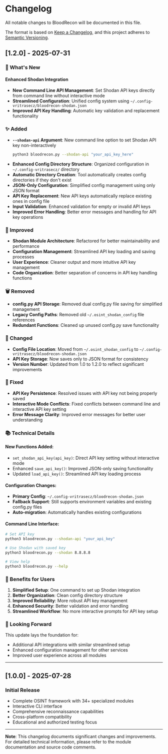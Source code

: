 # Changelog

All notable changes to BloodRecon will be documented in this file.

The format is based on [Keep a Changelog](https://keepachangelog.com/en/1.0.0/),
and this project adheres to [Semantic Versioning](https://semver.org/spec/v2.0.0.html).

## [1.2.0] - 2025-07-31

### 🎉 What's New

#### Enhanced Shodan Integration
- **New Command Line API Management**: Set Shodan API keys directly from command line without interactive mode
- **Streamlined Configuration**: Unified config system using `~/.config-vritrasecz/bloodrecon-shodan.json`
- **Improved API Key Handling**: Automatic key validation and replacement functionality

### ✨ Added
- **`--shodan-api` Argument**: New command line option to set Shodan API key non-interactively
  ```bash
  python3 bloodrecon.py --shodan-api "your_api_key_here"
  ```
- **Enhanced Config Directory Structure**: Organized configuration in `~/.config-vritrasecz/` directory
- **Automatic Directory Creation**: Tool automatically creates config directories if they don't exist
- **JSON-Only Configuration**: Simplified config management using only JSON format
- **API Key Replacement**: New API keys automatically replace existing ones in config file
- **Input Validation**: Enhanced validation for empty or invalid API keys
- **Improved Error Handling**: Better error messages and handling for API key operations

### 🔧 Improved
- **Shodan Module Architecture**: Refactored for better maintainability and performance
- **Configuration Management**: Streamlined API key loading and saving processes
- **User Experience**: Cleaner output and more intuitive API key management
- **Code Organization**: Better separation of concerns in API key handling functions

### 🗑️ Removed
- **config.py API Storage**: Removed dual config.py file saving for simplified management
- **Legacy Config Paths**: Removed old `~/.osint_shodan_config` file references
- **Redundant Functions**: Cleaned up unused config.py save functionality

### 🔄 Changed
- **Config File Location**: Moved from `~/.osint_shodan_config` to `~/.config-vritrasecz/bloodrecon-shodan.json`
- **API Key Storage**: Now saves only to JSON format for consistency
- **Version Number**: Updated from 1.0 to 1.2.0 to reflect significant improvements

### 🐛 Fixed
- **API Key Persistence**: Resolved issues with API key not being properly saved
- **Interactive Mode Conflicts**: Fixed conflicts between command line and interactive API key setting
- **Error Message Clarity**: Improved error messages for better user understanding

### 📚 Technical Details

#### New Functions Added:
- `set_shodan_api_key(api_key)`: Direct API key setting without interactive mode
- Enhanced `save_api_key()`: Improved JSON-only saving functionality
- Updated `load_api_key()`: Streamlined API key loading process

#### Configuration Changes:
- **Primary Config**: `~/.config-vritrasecz/bloodrecon-shodan.json`
- **Fallback Support**: Still supports environment variables and existing config.py files
- **Auto-migration**: Automatically handles existing configurations

#### Command Line Interface:
```bash
# Set API key
python3 bloodrecon.py --shodan-api "your_api_key"

# Use Shodan with saved key
python3 bloodrecon.py --shodan 8.8.8.8

# View help
python3 bloodrecon.py --help
```

### 🎯 Benefits for Users

1. **Simplified Setup**: One command to set up Shodan integration
2. **Better Organization**: Clean config directory structure
3. **Improved Reliability**: More robust API key management
4. **Enhanced Security**: Better validation and error handling
5. **Streamlined Workflow**: No more interactive prompts for API key setup

### 🔮 Looking Forward

This update lays the foundation for:
- Additional API integrations with similar streamlined setup
- Enhanced configuration management for other services
- Improved user experience across all modules

---

## [1.0.0] - 2025-07-28

### Initial Release
- Complete OSINT framework with 34+ specialized modules
- Interactive CLI interface
- Comprehensive reconnaissance capabilities
- Cross-platform compatibility
- Educational and authorized testing focus

---

**Note**: This changelog documents significant changes and improvements. For detailed technical information, please refer to the module documentation and source code comments.
